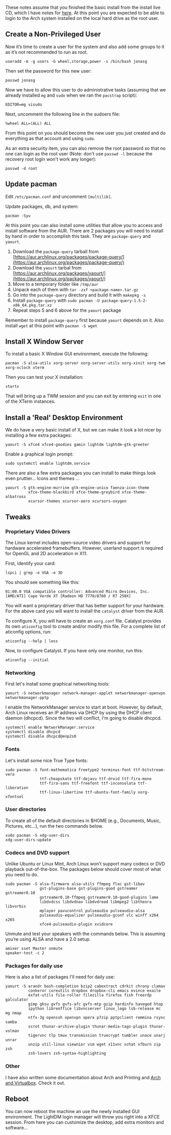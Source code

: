 <!-- title: Arch Linux Post Install Notes -->

These notes assume that you finished the basic install from the install live CD,
which I have notes for [here][id1]. At this point you are expected to be able to
login to the Arch system installed on the local hard drive as the root user.

## Create a Non-Privileged User ##

Now it’s time to create a user for the system and also add some groups to it as
it’s not recommended to run as root.

    useradd -m -g users -G wheel,storage,power -s /bin/bash jonasg

Then set the password for this new user:

    passwd jonasg

Now we have to allow this user to do administrative tasks (assuming that we
already installed `mg` and `sudo` when we ran the `pacstrap` script):

    EDITOR=mg visudo

Next, uncomment the following line in the sudoers file:

    %wheel ALL=(ALL) ALL

From this point on you should become the new user you just created and do
everything as that account and using `sudo`.

As an extra security item, you can also remove the root password so that no one
can login as the root user (Note: don't use `passwd -l` because the recovery
root login won't work any longer):

    passwd -d root

## Update pacman ##

Edit `/etc/pacman.conf` and uncomment `[multilib]`.

Update packages, db, and system:

    pacman -Syu

At this point you can also install some utilities that allow you to access and
install software from the AUR. There are 2 packages you will need to install by
hand in order to accomplish this task. They are `package-query` and `yaourt`.

1. Download the `package-query` tarball from [https://aur.archlinux.org/packages/package-query/](https://aur.archlinux.org/packages/package-query/)
2. Download the `yaourt` tarbal from [https://aur.archlinux.org/packages/yaourt/](https://aur.archlinux.org/packages/yaourt/)
3. Move to a temporary folder like `/tmp/aur`
4. Unpack each of them with `tar -zxf <package-name>.tar.gz`
5. Go into the `package-query` directory and build it with `makepkg -s`
6. Install `package-query` with `sudo pacman -U package-query-1.5-2-x86_64.pkg.tar.xz`
7. Repeat steps 5 and 6 above for the `yaourt` package

Remember to install `package-query` first because `yaourt` depends on it. Also
install `wget` at this point with `pacman -S wget`

## Install X Window Server ##

To install a basic X Window GUI environment, execute the following:

    pacman -S alsa-utils xorg-server xorg-server-utils xorg-xinit xorg-twm xorg-xclock xterm

Then you can test your X installation:

    startx

That will bring up a TWM session and you can exit by entering `exit` in one of
the XTerm instances.

## Install a 'Real' Desktop Environment ##

We do have a very basic install of X, but we can make it look a lot nicer by
installing a few extra packages:

    yaourt -S xfce4 xfce4-goodies gamin lightdm lightdm-gtk-greeter

Enable a graphical login prompt:

    sudo systemctl enable lightdm.service

There are also a few extra packages you can install to make things look even
pruttier... Icons and themes ...

    yaourt -S gtk-engine-murrine gtk-engine-unico faenza-icon-theme
              xfce-theme-blackbird xfce-theme-greybird xfce-theme-albatross
              xcursor-themes xcursor-aero xcursors-oxygen

## Tweaks ##

### Proprietary Video Drivers

The Linux kernel includes open-source video drivers and support for hardware
accelerated framebuffers. However, userland support is required for OpenGL and
2D acceleration in X11.

First, identify your card:

    lspci | grep -e VGA -e 3D

You should see something like this:

    01:00.0 VGA compatible controller: Advanced Micro Devices, Inc. [AMD/ATI] Cape Verde XT [Radeon HD 7770/8760 / R7 250X]

You will want a proprietary driver that has better support for your
hardware. For the above card you will want to install the `catalyst` driver from
the AUR.

To configure X, you will have to create an `xorg.conf` file. Catalyst provides
its own `aticonfig` tool to create and/or modify this file. For a complete list
of aticonfig options, run:

    aticonfig --help | less

Now, to configure Catalyst. If you have only one monitor, run this:

    aticonfig --initial

### Networking

First let's install some graphical networking tools:

    yaourt -S networkmanager network-manager-applet networkmanager-openvpn networkmanager-pptp

I enable the NetworkManager service to start at boot. However, by default, Arch
Linux receives an IP address via DHCP by using the DHCP client daemon
(dhcpcd). Since the two will conflict, I'm going to disable dhcpcd.

    systemctl enable NetworkManager.service
    systemctl disable dhcpcd
    systemctl disable dhcpcd@enp2s0

### Fonts

Let's install some nice True Type fonts:

    sudo pacman -S font-mathematica freetype2 terminus-font ttf-bitstream-vera
                   ttf-cheapskate ttf-dejavu ttf-droid ttf-fira-mono
                   ttf-fira-sans ttf-freefont ttf-inconsolata ttf-liberation
                   ttf-linux-libertine ttf-ubuntu-font-family xorg-xfontsel

### User directories

To create all of the default directories in $HOME (e.g., Documents, Music,
Pictures, etc...), run the two commands below.

    sudo pacman -S xdg-user-dirs
    xdg-user-dirs-update

### Codecs and DVD support

Unlike Ubuntu or Linux Mint, Arch Linux won’t support many codecs or DVD
playback out-of-the-box. The packages below should cover most of what you need
to do.

    sudo pacman -S alsa-firmware alsa-utils ffmpeg flac gst-libav
                   gst-plugins-base gst-plugins-good gstreamer gstreamer0.10
                   gstreamer0.10-ffmpeg gstreamer0.10-good-plugins lame
                   libdvdcss libdvdnav libdvdread libmpeg2 libtheora libvorbis
                   mplayer pavucontrol pulseaudio pulseaudio-alsa
                   pulseaudio-equalizer pulseaudio-gconf vlc winff x264 x265
                   xfce4-pulseaudio-plugin xvidcore

Unmute and test your speakers with the commands below. This is assuming you’re
using ALSA and have a 2.0 setup.

    amixer sset Master unmute
    speaker-test -c 2

### Packages for daily use

Here is also a list of packages I'll need for daily use:

    yaourt -S arandr bash-completion bzip2 cabextract cdrkit chrony clamav
              conkeror coreutils dropbox dropbox-cli emacs evince exaile
              exfat-utils file-roller filezilla firefox fish freerdp galculator
              gimp gksu gvfs gvfs-afc gvfs-mtp gzip hardinfo haveged htop
              ipython libreoffice libvncserver linux_logo lsb-release mc mg nmap
              ntfs-3g openssh openvpn opera p7zip pptpclient remmina rsync samba
              scrot thunar-archive-plugin thunar-media-tags-plugin thunar-volman
              tigervnc tlp tmux transmission truecrypt tumbler unace unarj unrar
              unzip util-linux viewnior vim wget x11vnc xchat xfburn zip zsh
              zsh-lovers zsh-syntax-highlighting

### Other

I have also written some documentation about Arch and Printing and [Arch and
Virtualbox][id2]. Check it out.

## Reboot ##

You can now reboot the machine an use the newly installed GUI environment. The
LightDM login manager will throw you right into a XFCE session. From here you can
customize the desktop, add extra monitors and software...


[id1]: ArchInstallNotes.html "Personal Arch Installation Notes"
[id2]: ArchVirtualBox.html "Arch Linux and Virtual Box"
